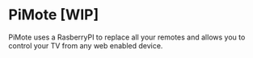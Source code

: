 # PiMote [WIP]

PiMote uses a RasberryPI to replace all your remotes and allows you to control your TV from any web enabled device.
